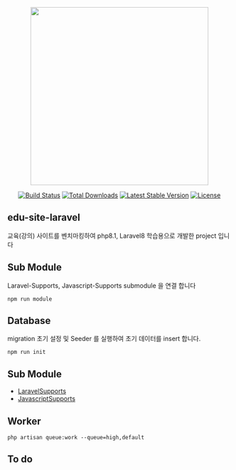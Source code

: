 <p align="center"><a href="https://laravel.com" target="_blank"><img src="https://raw.githubusercontent.com/laravel/art/master/logo-lockup/5%20SVG/2%20CMYK/1%20Full%20Color/laravel-logolockup-cmyk-red.svg" width="400"></a></p>

<p align="center">
<a href="https://travis-ci.org/laravel/framework"><img src="https://travis-ci.org/laravel/framework.svg" alt="Build Status"></a>
<a href="https://packagist.org/packages/laravel/framework"><img src="https://img.shields.io/packagist/dt/laravel/framework" alt="Total Downloads"></a>
<a href="https://packagist.org/packages/laravel/framework"><img src="https://img.shields.io/packagist/v/laravel/framework" alt="Latest Stable Version"></a>
<a href="https://packagist.org/packages/laravel/framework"><img src="https://img.shields.io/packagist/l/laravel/framework" alt="License"></a>
</p>

## edu-site-laravel

교육(강의) 사이트를 벤치마킹하여 php8.1, Laravel8 학습용으로 개발한 project 입니다

## Sub Module

Laravel-Supports, Javascript-Supports submodule 을 연결 합니다

```shell
npm run module
```

## Database

migration 초기 설정 및 Seeder 를 실행하여 초기 데이터를 insert 합니다.

```shell
npm run init
```

## Sub Module

- [LaravelSupports](https://github.com/WilsonParker/LaravelSupports)
- [JavascriptSupports](https://github.com/WilsonParker/JavascriptSupports)

## Worker

```shell
php artisan queue:work --queue=high,default
```

## To do
